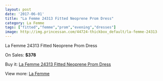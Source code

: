 ```yaml
---
layout: post
date: '2017-06-01'
title: "La Femme 24313 Fitted Neoprene Prom Dress"
category: La Femme
tags: ["fitted","femme","prom","evening","dresses"]
image: http://img.princessan.com/44724-thickbox_default/la-femme-24313-fitted-neoprene-prom-dress.jpg
---
```

La Femme 24313 Fitted Neoprene Prom Dress

On Sales: **$378**
<a href="https://www.princessan.com/en/la-femme/20709-la-femme-24313-fitted-neoprene-prom-dress.html"><amp-img layout="responsive" width="600" height="600" src="//img.princessan.com/44724-thickbox_default/la-femme-24313-fitted-neoprene-prom-dress.jpg" alt="La Femme 24313 Fitted Neoprene Prom Dress 0" /></a>
<a href="https://www.princessan.com/en/la-femme/20709-la-femme-24313-fitted-neoprene-prom-dress.html"><amp-img layout="responsive" width="600" height="600" src="//img.princessan.com/44726-thickbox_default/la-femme-24313-fitted-neoprene-prom-dress.jpg" alt="La Femme 24313 Fitted Neoprene Prom Dress 1" /></a>
<a href="https://www.princessan.com/en/la-femme/20709-la-femme-24313-fitted-neoprene-prom-dress.html"><amp-img layout="responsive" width="600" height="600" src="//img.princessan.com/44725-thickbox_default/la-femme-24313-fitted-neoprene-prom-dress.jpg" alt="La Femme 24313 Fitted Neoprene Prom Dress 2" /></a>

Buy it: [La Femme 24313 Fitted Neoprene Prom Dress](https://www.princessan.com/en/la-femme/20709-la-femme-24313-fitted-neoprene-prom-dress.html "La Femme 24313 Fitted Neoprene Prom Dress")

View more: [La Femme](https://www.princessan.com/en/28-la-femme "La Femme")